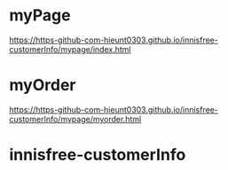 # myPage
https://https-github-com-hieunt0303.github.io/innisfree-customerInfo/mypage/index.html
# myOrder
https://https-github-com-hieunt0303.github.io/innisfree-customerInfo/mypage/myorder.html
# innisfree-customerInfo
